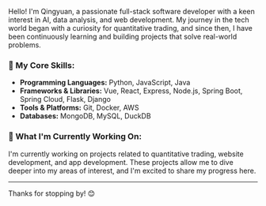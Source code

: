 Hello! I'm Qingyuan, a passionate full-stack software developer with a keen interest in AI, data analysis, and web development. My journey in the tech world began with a curiosity for quantitative trading, and since then, I have been continuously learning and building projects that solve real-world problems.

### 🎯 My Core Skills:

- **Programming Languages:** Python, JavaScript, Java
- **Frameworks & Libraries:** Vue, React, Express, Node.js, Spring Boot, Spring Cloud, Flask, Django
- **Tools & Platforms:** Git, Docker, AWS
- **Databases:** MongoDB, MySQL, DuckDB

### 🌱 What I'm Currently Working On:

I'm currently working on projects related to quantitative trading, website development, and app development. These projects allow me to dive deeper into my areas of interest, and I'm excited to share my progress here.

---

Thanks for stopping by! 😊

